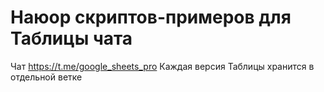 # Наюор скриптов-примеров для Таблицы чата

Чат https://t.me/google_sheets_pro
Каждая версия Таблицы хранится в отдельной ветке
